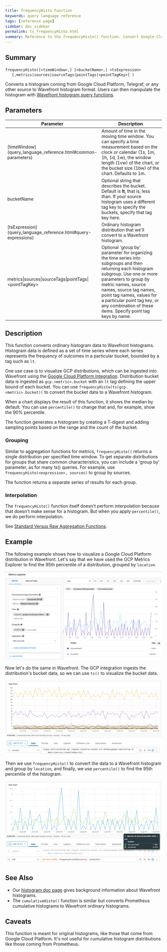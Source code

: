 ```yaml
---
title: frequencyHisto Function
keywords: query language reference
tags: [reference page]
sidebar: doc_sidebar
permalink: ts_frequencyHisto.html
summary: Reference to the frequencyHisto() function. Convert Google Cloud Platform distributions to Wavefront ordinary histograms.
---
```

## Summary
```
frequencyHisto([<timeWindow>,] [<bucketName>,] <tsExpression>
   [,metrics|sources|sourceTags|pointTags|<pointTagKey>] )
```

Converts a histogram coming from Google Cloud Platform, Telegraf, or any other source to Wavefront histogram format. Users can then manipulate the histogram with [Wavefront histogram query functions](query_language_reference.html#histogram-functions).


## Parameters
<table>
<tbody>
<thead>
<tr><th width="30%">Parameter</th><th width="70%">Description</th></tr>
</thead>
<tr>
<td markdown="span">[timeWindow](query_language_reference.html#common-parameters)</td>
<td markdown="span">Amount of time in the moving time window. You can specify a time measurement based on the clock or calendar (1s, 1m, 1h, 1d, 1w), the window length (1vw) of the chart, or the bucket size (1bw) of the chart. Defaults to 1m.</td></tr>
<tr>
<td>bucketName</td>
<td markdown="span">Optional string that describes the bucket. Default is <strong>lt</strong>, that is, less than. If your source histogram uses a different tag key to specify the buckets, specify that tag key here.  </td></tr>
<tr>
<td markdown="span"> [tsExpression](query_language_reference.html#query-expressions)</td>
<td>Ordinary histogram distribution that we'll convert to a Wavefront histogram. </td></tr>
<tr>
<td>metrics&vert;sources&vert;sourceTags&vert;pointTags&vert;&lt;pointTagKey&gt;</td>
<td>Optional 'group by' parameter for organizing the time series into subgroups and then returning each histogram subgroup.
Use one or more parameters to group by metric names, source names, source tag names, point tag names, values for a particular point tag key, or any combination of these items. Specify point tag keys by name.</td>
</tr>
</tbody>
</table>


## Description

This function converts ordinary histogram data to Wavefront histograms. Histogram data is defined as a set of time series where each series represents the frequency of outcomes in a particular bucket, bounded by a tag such as `lt`.

One use case is to visualize GCP distributions, which can be ingested into Wavefront using the [Google Cloud Platform Integration](gcp.html). Distribution bucket data is ingested as `gcp.<metric>.bucket` with an `lt` tag defining the upper bound of each bucket. You can use `frequencyHisto(ts(gcp.<metric>.bucket))` to convert the bucket data to a Wavefront histogram.

When a chart displays the result of this function, it shows the median by default. You can use `percentile()` to change that and, for example, show the 90% percentile.

The function generates a histogram by creating a T-digest and adding sampling points based on the range and the count of the bucket.

### Grouping

Similar to aggregation functions for metrics, `frequencyHisto()` returns a single distribution per specified time window.  To get separate distributions for groups that share common characteristics, you can include a 'group by' parameter, as for many ts() queries. For example, use `frequencyHisto(<expression>, sources)` to group by sources.

The function returns a separate series of results for each group.

### Interpolation

The `frequencyHisto()` function itself doesn't perform interpolation because that doesn't make sense for a histogram. But when you apply `percentile()`, we do perform interpolation.

See [Standard Versus Raw Aggregation Functions](query_language_aggregate_functions.html).


## Example

The following example shows how to visualize a Google Cloud Platform distribution in Wavefront. Let's say that we have used the GCP Metrics Explorer to find the 95th percentile of a distribution, grouped by `location`.

![GCP metrics explorer](images/gcp_metrics_explorer_p95.png)

Now let's do the same in Wavefront. The GCP integration ingests the distribution's bucket data, so we can use `ts()` to visualize the bucket data.

![GCP bucket data](images/gcp_bucket_data.png)

Then we use `frequencyHisto()` to convert the data to a Wavefront histogram and group by `location`, and finally, we use `percentile()` to find the 95th percentile of the histogram.

![frequency histo](images/frequency_histo_p95.png)


## See Also

* Our [histogram doc page](proxies_histograms.html) gives background information about Wavefront histograms.
* The `cumulativeHisto()` function is similar but converts Prometheus cumulative histograms to Wavefront ordinary histograms.


## Caveats

This function is meant for original histograms, like those that come from Google Cloud Platform. It's not useful for cumulative histogram distributions like those coming from Prometheus.

